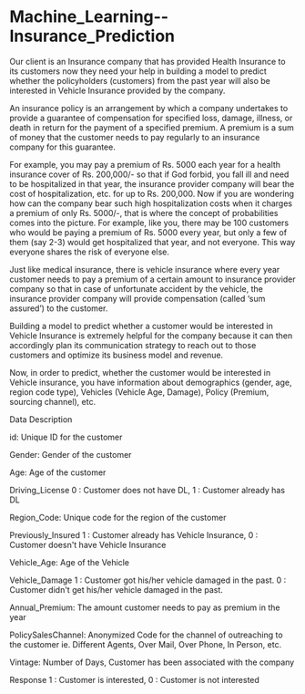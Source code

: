 # Machine_Learning--Insurance_Prediction

Our client is an Insurance company that has provided Health Insurance to its customers now they need your help in building a model to predict whether the policyholders (customers) from the past year will also be interested in Vehicle Insurance provided by the company.

An insurance policy is an arrangement by which a company undertakes to provide a guarantee of compensation for specified loss, damage, illness, or death in return for the payment of a specified premium. A premium is a sum of money that the customer needs to pay regularly to an insurance company for this guarantee.

For example, you may pay a premium of Rs. 5000 each year for a health insurance cover of Rs. 200,000/- so that if God forbid, you fall ill and need to be hospitalized in that year, the insurance provider company will bear the cost of hospitalization, etc. for up to Rs. 200,000. Now if you are wondering how can the company bear such high hospitalization costs when it charges a premium of only Rs. 5000/-, that is where the concept of probabilities comes into the picture. For example, like you, there may be 100 customers who would be paying a premium of Rs. 5000 every year, but only a few of them (say 2-3) would get hospitalized that year, and not everyone. This way everyone shares the risk of everyone else.

Just like medical insurance, there is vehicle insurance where every year customer needs to pay a premium of a certain amount to insurance provider company so that in case of unfortunate accident by the vehicle, the insurance provider company will provide compensation (called ‘sum assured’) to the customer.

Building a model to predict whether a customer would be interested in Vehicle Insurance is extremely helpful for the company because it can then accordingly plan its communication strategy to reach out to those customers and optimize its business model and revenue.

Now, in order to predict, whether the customer would be interested in Vehicle insurance, you have information about demographics (gender, age, region code type), Vehicles (Vehicle Age, Damage), Policy (Premium, sourcing channel), etc.

Data Description

id: Unique ID for the customer

Gender: Gender of the customer

Age: Age of the customer

Driving_License 0 : Customer does not have DL, 1 : Customer already has DL

Region_Code: Unique code for the region of the customer

Previously_Insured 1 : Customer already has Vehicle Insurance, 0 : Customer doesn't have Vehicle Insurance

Vehicle_Age: Age of the Vehicle

Vehicle_Damage 1 : Customer got his/her vehicle damaged in the past. 0 : Customer didn't get his/her vehicle damaged in the past.

Annual_Premium: The amount customer needs to pay as premium in the year

PolicySalesChannel: Anonymized Code for the channel of outreaching to the customer ie. Different Agents, Over Mail, Over Phone, In Person, etc.

Vintage: Number of Days, Customer has been associated with the company

Response 1 : Customer is interested, 0 : Customer is not interested
